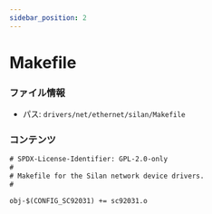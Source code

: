 ```yaml
---
sidebar_position: 2
---
```

# Makefile

### ファイル情報

- パス: `drivers/net/ethernet/silan/Makefile`

### コンテンツ

```txt
# SPDX-License-Identifier: GPL-2.0-only
#
# Makefile for the Silan network device drivers.
#

obj-$(CONFIG_SC92031) += sc92031.o

```
